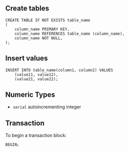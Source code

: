 ## Create tables

    CREATE TABLE IF NOT EXISTS table_name
    (
        column_name PRIMARY KEY,
        column_name REFERENCES table_name (column_name),
        column_name NOT NULL,
    );

## Insert values

    INSERT INTO table_name(column1, column2) VALUES
        (value11, value12),
        (value21, value22);

## Numeric Types

- `serial` autoincrementing integer


## Transaction



To begin a transaction block:
    
    BEGIN;